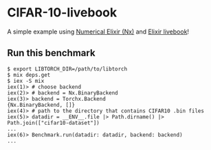 # CIFAR-10-livebook
A simple example using [Numerical Elixir (Nx)](https://github.com/elixir-nx) and [Elixir livebook](https://github.com/livebook-dev/livebook)!

## Run this benchmark
```
$ export LIBTORCH_DIR=/path/to/libtorch
$ mix deps.get
$ iex -S mix
iex(1)> # choose backend
iex(2)> # backend = Nx.BinaryBackend
iex(3)> backend = Torchx.Backend
{Nx.BinaryBackend, []}
iex(4)> # path to the directory that contains CIFAR10 .bin files
iex(5)> datadir = __ENV__.file |> Path.dirname() |> Path.join(["cifar10-dataset"])
...
iex(6)> Benchmark.run(datadir: datadir, backend: backend)
...
```
